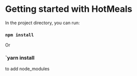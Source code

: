 # Getting started with HotMeals

In the project directory, you can run:
### `npm install`

Or

### `yarn install

to add node_modules
